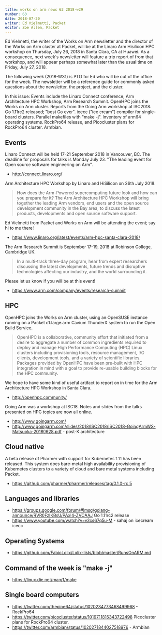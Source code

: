 ```yaml
---
title: works on arm news 63 2018-w29
number: 63
date: 2018-07-20
writer: Ed Vielmetti, Packet
editor: Zoe Allen, Packet
---
```


Ed Vielmetti, the writer of the Works on Arm newsletter and the director of
the Works on Arm cluster at Packet, will be at the Linaro Arm Hisilicon HPC
workshop on Thursday, July 26, 2018 in Santa Clara, CA at Huawei. As a
consequence, next week's newsletter will feature a trip report of from
that workshop, and will appear perhaps somewhat later than the usual time
on Friday, July 27, 2018.

The following week (2018-W31) is PTO for Ed who will be out of the office for
the week. The newsletter will be a reference guide for commonly asked questions
about the newsletter, the project, and the cluster. 

In this issue: Events include the Linaro Connect conference, Arm Architecture HPC Workshop, 
Arm Research Summit. OpenHPC joins the Works on Arm cluster. Reports from the
Going Arm workshop at ISC2018. Go 1.11rc2 released; "best Go ever". icecc ("ice cream")
compiler for single-board clusters. Parallel makefiles with "make -j". 
Inventory of arm64 operating systems. RockPro64 release, and Picocluster plans for RockPro64 cluster. Armbian.

## Events

Linaro Connect will be held 17-21 September 2018 in Vancouver, BC. 
The deadline for proposals for talks is Monday July 23. 
"The leading event for Open source software engineering on Arm".

* http://connect.linaro.org/

Arm Architecture HPC Workshop by Linaro and HiSilicon on 26th July 2018.

> How does the Arm-Powered supercomputing future look and how can you prepare for it? The Arm Architecture HPC Workshop will bring together the leading Arm vendors, end users and the open source development community in the Bay area, to discuss the latest products, developments and open source software support. 

Ed Vielmetti from Packet and Works on Arm will be attending the event; say hi to me there!

* https://www.linaro.org/latest/events/arm-hpc-santa-clara-2018/

The Arm Research Summit is September 17-19, 2018 at Robinson College, Cambridge UK.

> In a multi-track three-day program, hear from expert researchers discussing the latest developments, future trends and disruptive technologies affecting our industry, and the world surrounding it.

Please let us know if you will be at this event!

* https://www.arm.com/company/events/research-summit

## HPC

OpenHPC joins the Works on Arm cluster, using an OpenSUSE instance
running on a Packet c1.large.arm Cavium ThunderX system to run
the Open Build Service. 

> OpenHPC is a collaborative, community effort that initiated from a desire to aggregate a number of common ingredients required to deploy and manage High Performance Computing (HPC) Linux clusters including provisioning tools, resource management, I/O clients, development tools, and a variety of scientific libraries. Packages provided by OpenHPC have been pre-built with HPC integration in mind with a goal to provide re-usable building blocks for the HPC community. 

We hope to have some kind of useful artifact
to report on in time for the Arm Architecture HPC Workshop in Santa Clara.

* http://openhpc.community/

Going Arm was a workshop at ISC18. Notes and slides from the talks presented on HPC
topics are now all online.

* http://www.goingarm.com/ 
* http://www.goingarm.com/slides/2018/ISC2018/ISC2018-GoingArmWS-Matsuoka-20180628.pdf - post-K architecture

## Cloud native 

A beta release of Pharmer with support for Kubernetes 1.11 has been
released. This system does bare-metal high availability provisioning
of Kubernetes clusters to a variety of cloud and bare metal systems
including Packet.

* https://github.com/pharmer/pharmer/releases/tag/0.1.0-rc.5 

## Languages and libraries

* https://groups.google.com/forum/#!msg/golang-announce/RVR0FzIKBsU/PAxl4-ZVCAAJ Go 1.11rc2 release
* https://www.youtube.com/watch?v=v3cs67q5u-M - sahaj on icecream icecc

## Operating Systems

* https://github.com/FabioLolix/Lolix-lists/blob/master/RunsOnARM.md

## Command of the week is "make -j"

* https://linux.die.net/man/1/make

## Single board computers

* https://twitter.com/thepine64/status/1020234773468499968 - RockPro64
* https://twitter.com/picocluster/status/1019711815343722498 Picocluster plans for RockPro64 cluster.
* https://twitter.com/armbian/status/1020271844027518976 - Armbian 
